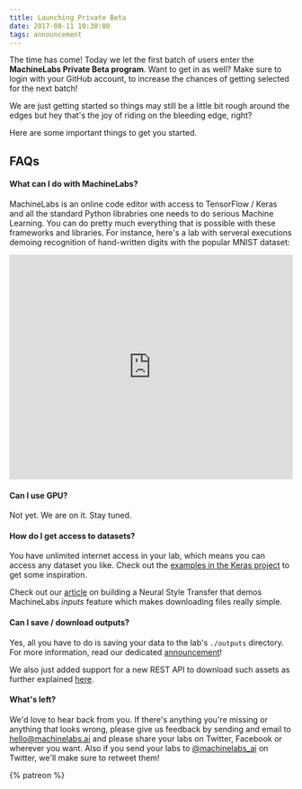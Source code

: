 ```yaml
---
title: Launching Private Beta
date: 2017-08-11 10:30:00
tags: announcement
---
```


The time has come! Today we let the first batch of users enter the **MachineLabs Private Beta program**. Want to get in as well? Make sure to login with your GitHub account, to increase the chances of getting selected for the next batch!

<!-- more -->

We are just getting started so things may still be a little bit rough around the edges but hey that's the joy of riding on the bleeding edge, right?

Here are some important things to get you started.

## FAQs

#### What can I do with MachineLabs?

MachineLabs is an online code editor with access to TensorFlow / Keras and all the standard Python librabries one needs to do serious Machine Learning. You can do pretty much everything that is possible with these frameworks and libraries. For instance, here's a lab with serveral executions demoing recognition of hand-written digits with the popular MNIST dataset:

<iframe height="400" scrolling="no" title="MNIST in the browser" src="https://machinelabs.ai/embedded/r1JhQGJDb/1501670948383-rk2mAQkvZ?file=main.py" frameborder="no" allowtransparency="true" allowfullscreen="true" style="width: 100%;">
      See the Lab <a href="https://machinelabs.ai/editor/r1JhQGJDb/1501670948383-rk2mAQkvZ?file=main.py">MNIST in the browser</a> on <a href="https://machinelabs.ai">MachineLabs</a>.
</iframe>

#### Can I use GPU?

Not yet. We are on it. Stay tuned.

#### How do I get access to datasets?

You have unlimited internet access in your lab, which means you can access any dataset you like. Check out the [examples in the Keras project](https://github.com/fchollet/keras/tree/master/examples) to get some inspiration.

Check out our [article](/2017/09/26/a-neural-style-transfer-in-the-browser/) on building a Neural Style Transfer that demos MachineLabs *inputs* feature which makes downloading files really simple.

#### Can I save / download outputs?

Yes, all you have to do is saving your data to the lab's `./outputs` directory. For more information, read our dedicated [announcement](/2017/09/12/feature-update-saving-outputs-better-console-and-more/)!

We also just added support for a new REST API to download such assets as further explained [here](/2017/10/16/new-rest-api-and-folder-support).

#### What's left?

We'd love to hear back from you. If there's anything you're missing or anything that looks wrong, please give us feedback by sending and email to [hello@machinelabs.ai](mailto:hello@machinelabs.ai) and please share your labs on Twitter, Facebook or wherever you want. Also if you send your labs to [@machinelabs_ai](https://twitter.com/machinelabs_ai) on Twitter, we'll make sure to retweet them!

{% patreon %}